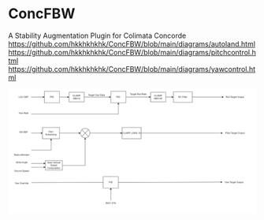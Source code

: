 # ConcFBW
A Stability Augmentation Plugin for Colimata Concorde
https://github.com/hkkhkhkhk/ConcFBW/blob/main/diagrams/autoland.html
https://github.com/hkkhkhkhk/ConcFBW/blob/main/diagrams/pitchcontrol.html
https://github.com/hkkhkhkhk/ConcFBW/blob/main/diagrams/yawcontrol.html


![alt text](https://github.com/hkkhkhkhk/ConcFBW/blob/main/diagrams/autoland.png)

